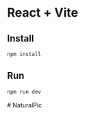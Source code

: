 # React + Vite

## Install

```bash
npm install
```

## Run

```bash
npm run dev
```
#   N a t u r a l P i c  
 